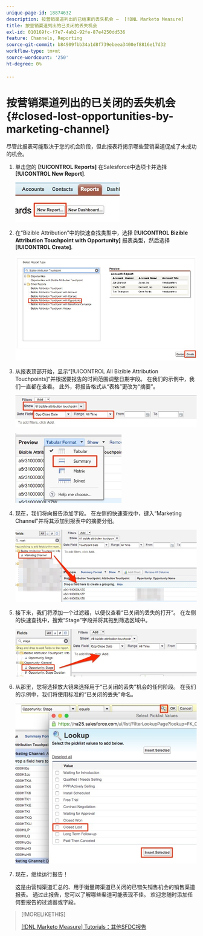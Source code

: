```yaml
---
unique-page-id: 18874632
description: 按营销渠道列出的已结束的丢失机会 —  [!DNL Marketo Measure]
title: 按营销渠道列出的已关闭的丢失机会
exl-id: 010169fc-f7e7-4ab2-92fe-87e4250dd536
feature: Channels, Reporting
source-git-commit: b84909fbb34a1d8f739ebeea3400ef8816e17d32
workflow-type: tm+mt
source-wordcount: '250'
ht-degree: 0%

---
```


# 按营销渠道列出的已关闭的丢失机会 {#closed-lost-opportunities-by-marketing-channel}

尽管此报表可能取决于您的机会阶段，但此报表将揭示哪些营销渠道促成了未成功的机会。

1. 单击您的 **[!UICONTROL Reports]** 在Salesforce中选项卡并选择 **[!UICONTROL New Report]**.

   ![](assets/1-3.jpg)

1. 在“Bizible Attribution”中的快速查找类型中，选择 **[!UICONTROL Bizible Attribution Touchpoint with Opportunity]** 报表类型，然后选择 **[!UICONTROL Create]**.

   ![](assets/2-3.jpg)

1. 从报表顶部开始，显示“[!UICONTROL All Bizible Attribution Touchpoints]”并根据要报告的时间范围调整日期字段。 在我们的示例中，我们一直都在查看。 此外，将报告格式从“表格”更改为“摘要”。

   ![](assets/3-3.jpg)

   ![](assets/4-2.jpg)

1. 现在，我们将向报告添加字段。 在左侧的快速查找中，键入“Marketing Channel”并将其添加到报表中的摘要分组。

   ![](assets/5.jpg)

1. 接下来，我们将添加一个过滤器，以便仅查看“已关闭的丢失的打开”。 在左侧的快速查找中，搜索“Stage”字段并将其拖到筛选区域中。

   ![](assets/6.jpg)

1. 从那里，您将选择放大镜来选择用于“已关闭的丢失”机会的任何阶段。 在我们的示例中，我们将使用标准的“已关闭的丢失”命名。

   ![](assets/7.jpg)

1. 现在，继续运行报告！

   这是由营销渠道汇总的、用于衡量跨渠道已关闭的已错失销售机会的销售渠道报表。 通过此报告，您可以了解哪些渠道可能表现不佳。 欢迎您随时添加任何要报告的过滤器或字段。

>[!MORELIKETHIS]
>
>[[!DNL Marketo Measure] Tutorials：其他SFDC报告](https://experienceleague.adobe.com/en/docs/marketo-measure-learn/tutorials/onboarding/marketo-measure-102/addtional-salesforce-reports)
